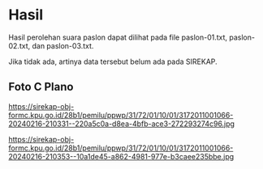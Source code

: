 # Hasil

Hasil perolehan suara paslon dapat dilihat pada file paslon-01.txt, paslon-02.txt, dan paslon-03.txt.

Jika tidak ada, artinya data tersebut belum ada pada SIREKAP.

## Foto C Plano

https://sirekap-obj-formc.kpu.go.id/28b1/pemilu/ppwp/31/72/01/10/01/3172011001066-20240216-210331--220a5c0a-d8ea-4bfb-ace3-272293274c96.jpg

https://sirekap-obj-formc.kpu.go.id/28b1/pemilu/ppwp/31/72/01/10/01/3172011001066-20240216-210353--10a1de45-a862-4981-977e-b3caee235bbe.jpg
